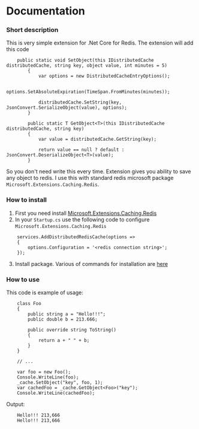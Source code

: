 # Documentation

### Short description

This is very simple extension for .Net Core for Redis. The extension will add this code 

````
    public static void SetObject(this IDistributedCache distributedCache, string key, object value, int minutes = 5)
        {
            var options = new DistributedCacheEntryOptions(); 
            
            options.SetAbsoluteExpiration(TimeSpan.FromMinutes(minutes)); 
            
            distributedCache.SetString(key, JsonConvert.SerializeObject(value), options);
        }

        public static T GetObject<T>(this IDistributedCache distributedCache, string key)
        {
            var value = distributedCache.GetString(key);

            return value == null ? default : JsonConvert.DeserializeObject<T>(value);
        }
````

So you don't need write this every time. Extension gives you ability to save any object to redis. 
I use this with standard redis microsoft package `Microsoft.Extensions.Caching.Redis`.

### How to install

1) First you need install [Microsoft.Extensions.Caching.Redis](https://www.nuget.org/packages/Microsoft.Extensions.Caching.Redis)
2) In your `Startup.cs` use the following code to configure `Microsoft.Extensions.Caching.Redis`

````
    services.AddDistributedRedisCache(options =>
    {
        options.Configuration = '<redis connection string>';
    });
````

3) Install package. Various of commands for installation are [here](https://www.nuget.org/packages/VerySimpleRedisExctension/)

### How to use 

This code is example of usage:

````
    class Foo
    {
        public string a = "Hello!!!";
        public double b = 213.666;

        public override string ToString()
        {
            return a + " " + b;
        }
    }
    
    // ...
    
    var foo = new Foo();
    Console.WriteLine(foo);
    _cache.SetObject("key", foo, 1);
    var cachedFoo = _cache.GetObject<Foo>("key");
    Console.WriteLine(cachedFoo);

````

Output:

````
    Hello!!! 213,666
    Hello!!! 213,666
````

